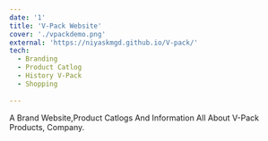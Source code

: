 ```yaml
---
date: '1'
title: 'V-Pack Website'
cover: './vpackdemo.png'
external: 'https://niyaskmgd.github.io/V-pack/'
tech:
  - Branding
  - Product Catlog
  - History V-Pack
  - Shopping
  
---
```


A Brand Website,Product Catlogs And Information All About V-Pack Products, Company.  